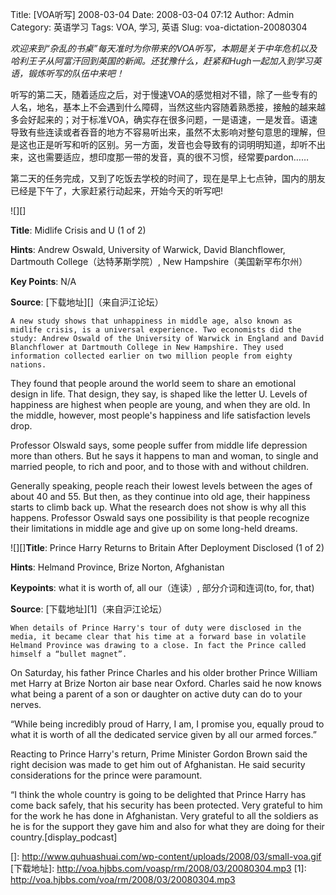 Title: [VOA听写] 2008-03-04
Date: 2008-03-04 07:12
Author: Admin
Category: 英语学习
Tags: VOA, 学习, 英语
Slug: voa-dictation-20080304

*欢迎来到“杂乱的书桌”每天准时为你带来的VOA听写，本期是关于中年危机以及哈利王子从阿富汗回到英国的新闻。还犹豫什么，赶紧和Hugh一起加入到学习英语，锻炼听写的队伍中来吧！*  

听写的第二天，随着适应之后，对于慢速VOA的感觉相对不错，除了一些专有的人名，地名，基本上不会遇到什么障碍，当然这些内容随着熟悉接，接触的越来越多会好起来的；对于标准VOA，确实存在很多问题，一是语速，一是发音。语速导致有些连读或者吞音的地方不容易听出来，虽然不太影响对整句意思的理解，但是这也正是听写和听的区别。另一方面，发音也会导致有的词明明知道，却听不出来，这也需要适应，想印度那一带的发音，真的很不习惯，经常要pardon……

第二天的任务完成，又到了吃饭去学校的时间了，现在是早上七点钟，国内的朋友已经是下午了，大家赶紧行动起来，开始今天的听写吧!

  
![][]

  

**Title**: Midlife Crisis and U (1 of 2)  
  
**Hints**: Andrew Oswald, University of Warwick, David Blanchflower,
Dartmouth College（达特茅斯学院）, New Hampshire（美国新罕布尔州）  
  
**Key Points**: N/A  
  
**Source**: [下载地址][]（来自沪江论坛）  
  
  
`A new study shows that unhappiness in middle age, also known as midlife crisis, is a universal experience. Two economists did the study: Andrew Oswald of the University of Warwick in England and David Blanchflower at Dartmouth College in New Hampshire. They used information collected earlier on two million people from eighty nations.`

They found that people around the world seem to share an emotional
design in life. That design, they say, is shaped like the letter U.
Levels of happiness are highest when people are young, and when they are
old. In the middle, however, most people's happiness and life
satisfaction levels drop.

Professor Olswald says, some people suffer from middle life depression
more than others. But he says it happens to man and woman, to single and
married people, to rich and poor, and to those with and without
children.

Generally speaking, people reach their lowest levels between the ages of
about 40 and 55. But then, as they continue into old age, their
happiness starts to climb back up. What the research does not show is
why all this happens. Professor Oswald says one possibility is that
people recognize their limitations in middle age and give up on some
long-held dreams.</code>  
  
  
![][]**Title**: Prince Harry Returns to Britain After Deployment
Disclosed (1 of 2)  
  
**Hints**: Helmand Province, Brize Norton, Afghanistan  
  
**Keypoints**: what it is worth of, all our（连读）, 部分介词和连词(to,
for, that)  
  
**Source**: [下载地址][1]（来自沪江论坛）  
  
  
`When details of Prince Harry's tour of duty were disclosed in the media, it became clear that his time at a forward base in volatile Helmand Province was drawing to a close. In fact the Prince called himself a “bullet magnet”. `

On Saturday, his father Prince Charles and his older brother Prince
William met Harry at Brize Norton air base near Oxford. Charles said he
now knows what being a parent of a son or daughter on active duty can do
to your nerves.

“While being incredibly proud of Harry, I am, I promise you, equally
proud to what it is worth of all the dedicated service given by all our
armed forces.”

Reacting to Prince Harry's return, Prime Minister Gordon Brown said the
right decision was made to get him out of Afghanistan. He said security
considerations for the prince were paramount.

“I think the whole country is going to be delighted that Prince Harry
has come back safely, that his security has been protected. Very
grateful to him for the work he has done in Afghanistan. Very grateful
to all the soldiers as he is for the support they gave him and also for
what they are doing for their country.</code>[display\_podcast]

  []: http://www.quhuashuai.com/wp-content/uploads/2008/03/small-voa.gif
  [下载地址]: http://voa.hjbbs.com/voasp/rm/2008/03/20080304.mp3
  [1]: http://voa.hjbbs.com/voa/rm/2008/03/20080304.mp3
